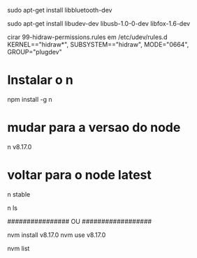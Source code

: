 
sudo apt-get install libbluetooth-dev

sudo apt-get install libudev-dev libusb-1.0-0-dev libfox-1.6-dev

cirar 99-hidraw-permissions.rules em /etc/udev/rules.d
KERNEL=="hidraw*", SUBSYSTEM=="hidraw", MODE="0664", GROUP="plugdev"

# Instalar o n

npm install -g n

# mudar para a versao do node 

n v8.17.0

# voltar para o node latest

n stable  



n ls




################ OU ##################

nvm install v8.17.0
nvm use v8.17.0

nvm list    